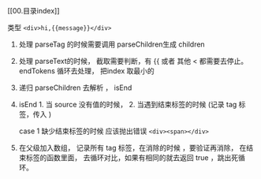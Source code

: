 [[00.目录index]]

类型  ``` <div>hi,{{message}}</div> ```

1. 处理 parseTag 的时候需要调用 parseChildren生成 children
2. 处理 parseText的时候， 截取需要判断，有 {{ 或者 其他 < 都需要去停止。 endTokens 循环去处理， 把index 取最小的
3. 递归 parseChildren 去解析 ， isEnd
4. isEnd   1. 当 source 没有值的时候， 2. 当遇到结束标签的时候 (记录 tag 标签，传入 )
   
   case 1 缺少结束标签的时候 应该抛出错误
   ``` <div><span></div> ```
1. 在父级加入数组， 记录所有 tag 标签，在消除的时候 ，要验证再消除， 在结束标签的函数里面， 去循环对比，如果有相同的就去返回 true ，跳出死循环。


   
   

